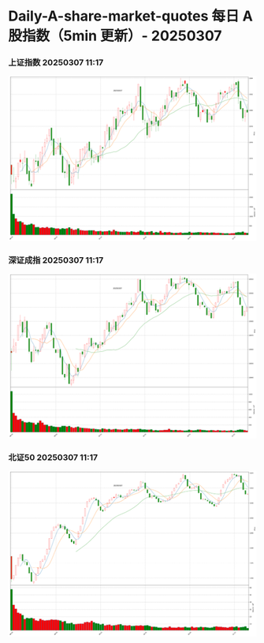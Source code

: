 
# Daily-A-share-market-quotes 每日 A 股指数（5min 更新）- 20250307

### 上证指数 20250307 11:17
![](./fig/2025/3/20250307-sh000001.png)

### 深证成指 20250307 11:17
![](./fig/2025/3/20250307-sz399001.png)

### 北证50 20250307 11:17
![](./fig/2025/3/20250307-bj899050.png)
